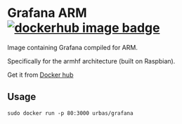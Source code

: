 # Grafana ARM [![dockerhub image badge]](https://hub.docker.com/r/urbas/grafana/)
Image containing Grafana compiled for ARM.

Specifically for the armhf architecture (built on Raspbian).

Get it from [Docker hub]

## Usage
```
sudo docker run -p 80:3000 urbas/grafana
```


[Docker hub]: https://hub.docker.com/r/urbas/grafana/tags/
[dockerhub image badge]: https://img.shields.io/badge/dockerhub-urbas%2Fgrafana-brightgreen.svg